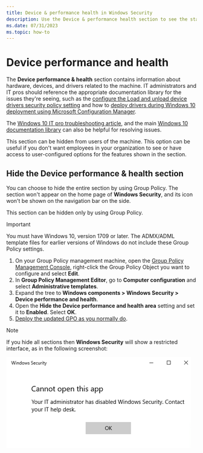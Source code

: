 ```yaml
---
title: Device & performance health in Windows Security
description: Use the Device & performance health section to see the status of the machine and note any storage, update, battery, driver, or hardware configuration issues
ms.date: 07/31/2023
ms.topic: how-to
---
```



# Device performance and health

The **Device performance & health** section contains information about hardware, devices, and drivers related to the machine. IT administrators and IT pros should reference the appropriate documentation library for the issues they're seeing, such as the [configure the Load and unload device drivers security policy setting](/windows/device-security/security-policy-settings/load-and-unload-device-drivers) and how to [deploy drivers during Windows 10 deployment using Microsoft Configuration Manager](/windows/deployment/deploy-windows-cm/add-drivers-to-a-windows-10-deployment-with-windows-pe-using-configuration-manager).

The [Windows 10 IT pro troubleshooting article](/windows/client-management/windows-10-support-solutions), and the main [Windows 10 documentation library](/windows/windows-10/) can also be helpful for resolving issues.

This section can be hidden from users of the machine. This option can be useful if you don't want employees in your organization to see or have access to user-configured options for the features shown in the section.

## Hide the Device performance & health section

You can choose to hide the entire section by using Group Policy. The section won't appear on the home page of **Windows Security**, and its icon won't be shown on the navigation bar on the side.

This section can be hidden only by using Group Policy.

> [!IMPORTANT]
> You must have Windows 10, version 1709 or later. The ADMX/ADML template files for earlier versions of Windows do not include these Group Policy settings.

1. On your Group Policy management machine, open the [Group Policy Management Console](/previous-versions/windows/it-pro/windows-server-2008-R2-and-2008/cc731212(v=ws.11)), right-click the Group Policy Object you want to configure and select **Edit**.
1. In **Group Policy Management Editor**, go to **Computer configuration** and select **Administrative templates**.
1. Expand the tree to **Windows components > Windows Security > Device performance and health**.
1. Open the **Hide the Device performance and health area** setting and set it to **Enabled**. Select **OK**.
1. [Deploy the updated GPO as you normally do](/windows/win32/srvnodes/group-policy).

> [!NOTE]
> If you hide all sections then **Windows Security** will show a restricted interface, as in the following screenshot:
>
> ![Screenshot of the Windows Security with all sections hidden by Group Policy.](images/wdsc-all-hide.png)
